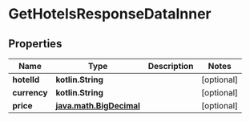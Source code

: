 
# GetHotelsResponseDataInner

## Properties
Name | Type | Description | Notes
------------ | ------------- | ------------- | -------------
**hotelId** | **kotlin.String** |  |  [optional]
**currency** | **kotlin.String** |  |  [optional]
**price** | [**java.math.BigDecimal**](java.math.BigDecimal.md) |  |  [optional]



